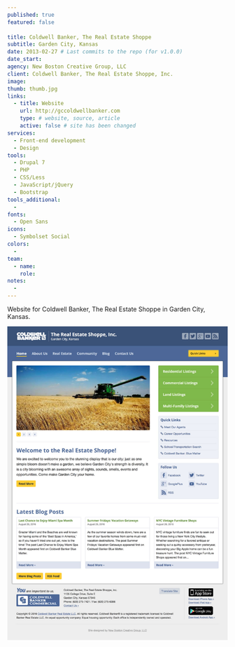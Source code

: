 ```yaml
---
published: true
featured: false

title: Coldwell Banker, The Real Estate Shoppe
subtitle: Garden City, Kansas
date: 2013-02-27 # Last commits to the repo (for v1.0.0)
date_start:
agency: New Boston Creative Group, LLC
client: Coldwell Banker, The Real Estate Shoppe, Inc.
image:
thumb: thumb.jpg
links:
  - title: Website
    url: http://gccoldwellbanker.com
    type: # website, source, article
    active: false # site has been changed
services:
  - Front-end development
  - Design
tools:
  - Drupal 7
  - PHP
  - CSS/Less
  - JavaScript/jQuery
  - Bootstrap
tools_additional:
  -
fonts:
  - Open Sans
icons:
  - Symbolset Social
colors:
  -
team:
  - name:
    role:
notes:
  -
---
```


Website for Coldwell Banker, The Real Estate Shoppe in Garden City, Kansas.

![Coldwell Banker, The Real Estate Shoppe screenshot](image.jpg)
